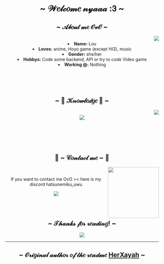 <body>
  <center>
<h1 align="center">~ 𝒲𝑒𝓁𝒸𝑜𝓂𝑒 𝓃𝓎𝒶𝒶𝒶 :𝟥 ~</h1>
</div>
    <div align="center">
<!-- <img src="https://i.imgur.com/jx17oHT.gif"> -->
      </div>
<div>
<h2 align="center">  ~ 𝒜𝒷𝑜𝓊𝓉 𝓂𝑒 𝒪𝓋𝒪 ~  </h2>
  <div align="center">
<img src="https://c.tenor.com/0xCIMW8mnCMAAAAC/tenor.gif" align="right">
    <br>
  </div>
<li>
 <b>Name:</b> Lou</li>
<li>
<b>Loves:</b> anime, Hoyo game (except HI3), music
</li>
<li>
<b>Gender:</b> she/her
</li>
<li>
<b>Hobbys:</b> Code some backend, API or try to code Video game
</li>
<li>
<b>Working @:</b> Nothing
</li>
<br><br><br><br>
</div>
<div>
<h2 align="center">            ~ 📇 𝒦𝓃𝑜𝓌𝓁𝑒𝒹𝑔𝑒  📇 ~</h2>
<p>
  <div align="center">
<img src="https://c.tenor.com/5LgU9FFvWREAAAAC/tenor.gif" align="right">
  </div>
</div>
<div align="center">
  <br>
 <img src="https://skillicons.dev/icons?i=cpp,cs,java,dotnet,py,mongodb,mysql,unity&perline=4"/><br><br>
</p>
<br>
<br>
<br>
<h2 align="center">           📝 ~ 𝒞𝑜𝓃𝓉𝒶𝒸𝓉 𝓂𝑒 ~ 📝</h2>
  <div align="center">
<img src="https://c.tenor.com/zVeklcxRPXUAAAAC/tenor.gif" align="right" width="167.5px" height="167.5x">
  </div>
<br>
<p align="center">If you want to contact me OvO >< here is my discord hatsunemiku_uwu </p>
<p align="center"> <a href="https://discord.com/app" target="_blank"><img src="https://img.shields.io/badge/hatsunemiku_uwu%20-%237289DA.svg?&style=for-the-badge&logo=discord&logoColor=white"/></a></p>
</div>
<br>
<br>
<div>
<h2 align="center"> ~ 𝒯𝒽𝒶𝓃𝓀𝓈 𝒻𝑜𝓇 𝓇𝑒𝒶𝒹𝒾𝓃𝑔! ~ </h2>
<div align="center">
<img src="https://c.tenor.com/kZl0wVnzoWkAAAAC/tenor.gif">
</div>
<hr>
</div>
</div>
<div>
  <h2 align="center"> ~ 𝒪𝓇𝒾𝑔𝒾𝓃𝒶𝓁 𝒶𝓊𝓉𝒽𝑜𝓇 𝑜𝒻 𝓉𝒽𝑒 𝓇𝑒𝒶𝒹𝓂𝑒 <a href="https://github.com/HerXayah/HerXayah" target="_self">HerXayah</a> ~ </h2>
</div>
    </center>
</body>
